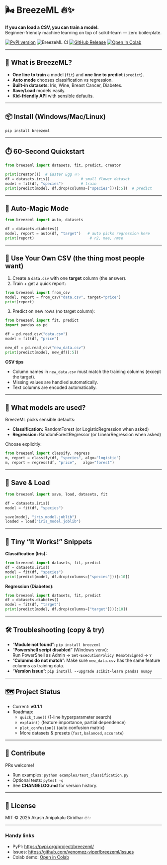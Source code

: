 # 🌬️ BreezeML 🔥✨
**If you can load a CSV, you can train a model.**  
Beginner-friendly machine learning on top of scikit-learn — zero boilerplate.

[![PyPI version](https://badge.fury.io/py/breezeml.svg)](https://pypi.org/project/breezeml/)
![BreezeML CI](https://github.com/venomez-viper/breezeml/actions/workflows/ci.yml/badge.svg)
[![GitHub Release](https://img.shields.io/github/v/release/venomez-viper/breezeml)](https://github.com/venomez-viper/breezeml/releases)
[![Open In Colab](https://colab.research.google.com/assets/colab-badge.svg)](https://colab.research.google.com/github/venomez-viper/breezeml/blob/main/examples/breezeml_quickstart.ipynb)

---

## 🧩 What is BreezeML?
- **One line to train** a model (`fit`) and **one line to predict** (`predict`).  
- **Auto mode** chooses classification vs regression.  
- **Built-in datasets**: Iris, Wine, Breast Cancer, Diabetes.  
- **Save/Load** models easily.  
- **Kid-friendly API** with sensible defaults.

---

## 📦 Install (Windows/Mac/Linux)
```bash
pip install breezeml
```

---

## ⏱️ 60-Second Quickstart
```python
from breezeml import datasets, fit, predict, creator

print(creator())  # Easter Egg 🔥✨
df = datasets.iris()              # small flower dataset
model = fit(df, "species")        # train
print(predict(model, df.drop(columns=["species"]))[:5])  # predict
```

---

## 🔮 Auto-Magic Mode
```python
from breezeml import auto, datasets

df = datasets.diabetes()
model, report = auto(df, "target")   # auto picks regression here
print(report)                         # r2, mae, rmse
```

---

## 📄 Use Your Own CSV (the thing most people want)
1. Create a `data.csv` with one **target** column (the answer).  
2. Train + get a quick report:
```python
from breezeml import from_csv
model, report = from_csv("data.csv", target="price")
print(report)
```
3. Predict on new rows (no target column):
```python
from breezeml import fit, predict
import pandas as pd

df = pd.read_csv("data.csv")
model = fit(df, "price")

new_df = pd.read_csv("new_data.csv")
print(predict(model, new_df)[:5])
```

**CSV tips**
- Column names in `new_data.csv` must match the training columns (except the target).
- Missing values are handled automatically.
- Text columns are encoded automatically.

---

## 🧠 What models are used?
BreezeML picks sensible defaults:
- **Classification:** RandomForest (or LogisticRegression when asked)
- **Regression:** RandomForestRegressor (or LinearRegression when asked)

Choose explicitly:
```python
from breezeml import classify, regress
m, report = classify(df, "species", algo="logistic")
m, report = regress(df, "price",   algo="forest")
```

---

## 💾 Save & Load
```python
from breezeml import save, load, datasets, fit

df = datasets.iris()
model = fit(df, "species")

save(model, "iris_model.joblib")
loaded = load("iris_model.joblib")
```

---

## 🧪 Tiny “It Works!” Snippets

**Classification (Iris):**
```python
from breezeml import datasets, fit, predict
df = datasets.iris()
model = fit(df, "species")
print(predict(model, df.drop(columns=["species"]))[:10])
```

**Regression (Diabetes):**
```python
from breezeml import datasets, fit, predict
df = datasets.diabetes()
model = fit(df, "target")
print(predict(model, df.drop(columns=["target"]))[:10])
```

---

## 🛠️ Troubleshooting (copy & try)
- “**Module not found**”: `pip install breezeml`
- “**Powershell script disabled**” (Windows venv):  
  Run PowerShell as Admin → `Set-ExecutionPolicy RemoteSigned` → `Y`
- “**Columns do not match**”: Make sure `new_data.csv` has the same feature columns as training data.
- “**Version issue**”: `pip install --upgrade scikit-learn pandas numpy`

---

## 🗺️ Project Status
- Current: **v0.1.1**
- Roadmap:
  - `quick_tune()` (1-line hyperparameter search)
  - `explain()` (feature importance, partial dependence)
  - `plot_confusion()` (auto confusion matrix)
  - More datasets & presets (`fast`, `balanced`, `accurate`)

---

## 🤝 Contribute
PRs welcome!  
- Run examples: `python examples/test_classification.py`  
- Optional tests: `pytest -q`  
- See **CHANGELOG.md** for version history.

---

## 📜 License
MIT © 2025 Akash Anipakalu Giridhar 🔥✨

---

### Handy links
- PyPI: https://pypi.org/project/breezeml/  
- Issues: https://github.com/venomez-viper/breezeml/issues  
- Colab demo: [Open in Colab](https://colab.research.google.com/github/venomez-viper/breezeml/blob/main/examples/breezeml_quickstart.ipynb)
